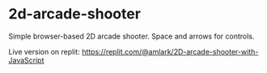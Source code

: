 # 2d-arcade-shooter
Simple browser-based 2D arcade shooter.
Space and arrows for controls.

Live version on replit:
https://replit.com/@amlark/2D-arcade-shooter-with-JavaScript
